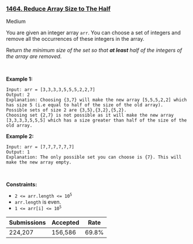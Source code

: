 ### [1464. Reduce Array Size to The Half](https://leetcode.com/problems/reduce-array-size-to-the-half/)

Medium

You are given an integer array `` arr ``. You can choose a set of integers and remove all the occurrences of these integers in the array.

Return _the minimum size of the set so that __at least__ half of the integers of the array are removed_.

 

__Example 1:__

```
Input: arr = [3,3,3,3,5,5,5,2,2,7]
Output: 2
Explanation: Choosing {3,7} will make the new array [5,5,5,2,2] which has size 5 (i.e equal to half of the size of the old array).
Possible sets of size 2 are {3,5},{3,2},{5,2}.
Choosing set {2,7} is not possible as it will make the new array [3,3,3,3,5,5,5] which has a size greater than half of the size of the old array.
```

__Example 2:__

```
Input: arr = [7,7,7,7,7,7]
Output: 1
Explanation: The only possible set you can choose is {7}. This will make the new array empty.
```

 

__Constraints:__

*   <code>2 <= arr.length <= 10<sup>5</sup></code>
*   `` arr.length `` is even.
*   <code>1 <= arr[i] <= 10<sup>5</sup></code>

| Submissions    | Accepted     | Rate   |
| -------------- | ------------ | ------ |
| 224,207 | 156,586 | 69.8% |